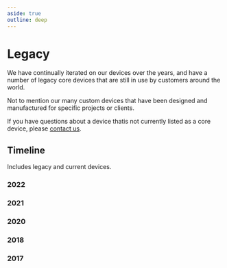 ```yaml
---
aside: true
outline: deep
---
```

# Legacy

We have continually iterated on our devices over the years, and have a number of legacy core devices that are still in use by customers around the world.

Not to mention our many custom devices that have been designed and manufactured for specific projects or clients.

If you have questions about a device thatis not currently listed as a core device, please [contact us](https://lightbug.io/contact/).

## Timeline

Includes legacy and current devices.

<!-- TODO better pictures -->

### 2022

<v-row>
    <v-col class="d-flex child-flex" cols="2" >
        <v-img src="https://web.archive.org/web/20220123232918im_/https://lightbug.io/images/incognito_front_hu8c2874194884c59d2a3ac51d539313f6_639545_150x225_fit_q75_h2_box_3.webp"/>
    </v-col>
    <v-col class="d-flex child-flex" cols="2" >
        <v-img src="https://web.archive.org/web/20220123232918im_/https://lightbug.io/images/vehicle_front_hu8c2874194884c59d2a3ac51d539313f6_135807_150x225_fit_q75_h2_box_3.webp"/>
    </v-col>
</v-row>

### 2021

<v-row>
    <v-col class="d-flex child-flex" cols="2" >
        <v-img src="https://lightbug.io/images/product-front/LB-DEV-EN2_hu840ae98c2675b160231853d09ef00730_192512_150x225_fit_q75_h2_box_2.webp"/>
    </v-col>
</v-row>

### 2020

<v-row>
    <v-col class="d-flex child-flex" cols="2" >
        <v-img src="https://web.archive.org/web/20200813192447im_/https://thelightbug.com/images/lightbug_front_small_gps_tracker.png"/>
    </v-col>
    <v-col class="d-flex child-flex" cols="2" >
        <v-img src="https://web.archive.org/web/20200813192447im_/https://thelightbug.com/images/rthub_front_long_battery_gps_tracker.png"/>
    </v-col>
</v-row>

### 2018

<v-row>
    <v-col class="d-flex child-flex" cols="2" >
        <v-img src="https://web.archive.org/web/20180818185318im_/https://thelightbug.com/images/lightbug_front_small_gps_tracker.png"/>
    </v-col>
    <v-col class="d-flex child-flex" cols="2" >
        <v-img src="https://web.archive.org/web/20180818185318im_/https://thelightbug.com/images/rthub_front_long_battery_gps_tracker.png"/>
    </v-col>
</v-row>

<!-- TODO add wired vehicle tracker -->

### 2017

<v-row>
    <v-col class="d-flex child-flex" cols="2" >
        <v-img src="https://web.archive.org/web/20170710121335im_/https://thelightbug.com/img/lightbug.png"/>
    </v-col>
</v-row>
